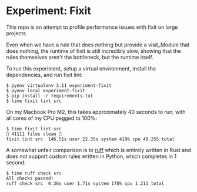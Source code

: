 # Experiment: Fixit

This repo is an attempt to profile performance issues with fixit on large projects.

Even when we have a rule that does nothing but provide a visit_Module that does
nothing, the runtime of fixit is still incredibly slow, showing that the rules
themselves aren't the bottleneck, but the runtime itself.

To run this experiment, setup a virtual environment, install the dependencies,
and run fixit lint:

```
$ pyenv virtualenv 3.11 experiment-fixit
$ pyenv local experiment-fixit
$ pip install -r requirements.txt
$ time fixit lint src
```

On my Macbook Pro M2, this takes approximately 40 seconds to run, with all cores
of my CPU pegged to 100%:

```
$ time fixit lint src
🧼 41111 files clean 🧼
fixit lint src  146.51s user 22.35s system 419% cpu 40.255 total
```

A somewhat unfair comparison is to [ruff](https://docs.astral.sh/ruff/) which is
entirely written in Rust and does not support custom rules written in Python, which
completes in 1 second:

```
$ time ruff check src
All checks passed!
ruff check src  0.36s user 1.71s system 170% cpu 1.213 total
```

